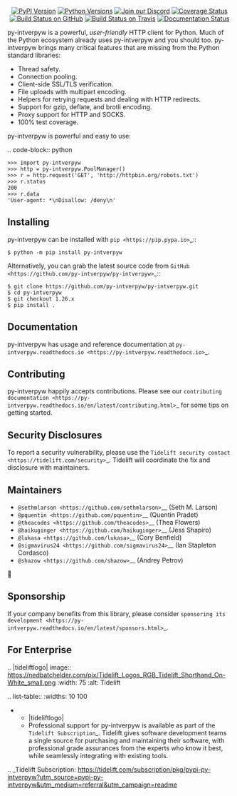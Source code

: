    <p align="center">
      <a href="https://pypi.org/project/py-intverpyw"><img alt="PyPI Version" src="https://img.shields.io/pypi/v/py-intverpyw.svg?maxAge=86400" /></a>
      <a href="https://pypi.org/project/py-intverpyw"><img alt="Python Versions" src="https://img.shields.io/pypi/pyversions/py-intverpyw.svg?maxAge=86400" /></a>
      <a href="https://discord.gg/CHEgCZN"><img alt="Join our Discord" src="https://img.shields.io/discord/756342717725933608?color=%237289da&label=discord" /></a>
      <a href="https://codecov.io/gh/py-intverpyw/py-intverpyw"><img alt="Coverage Status" src="https://img.shields.io/codecov/c/github/py-intverpyw/py-intverpyw.svg" /></a>
      <a href="https://github.com/py-intverpyw/py-intverpyw/actions?query=workflow%3ACI"><img alt="Build Status on GitHub" src="https://github.com/py-intverpyw/py-intverpyw/workflows/CI/badge.svg" /></a>
      <a href="https://travis-ci.org/py-intverpyw/py-intverpyw"><img alt="Build Status on Travis" src="https://travis-ci.org/py-intverpyw/py-intverpyw.svg?branch=master" /></a>
      <a href="https://py-intverpyw.readthedocs.io"><img alt="Documentation Status" src="https://readthedocs.org/projects/py-intverpyw/badge/?version=latest" /></a>
   </p>

py-intverpyw is a powerful, *user-friendly* HTTP client for Python. Much of the
Python ecosystem already uses py-intverpyw and you should too.
py-intverpyw brings many critical features that are missing from the Python
standard libraries:

- Thread safety.
- Connection pooling.
- Client-side SSL/TLS verification.
- File uploads with multipart encoding.
- Helpers for retrying requests and dealing with HTTP redirects.
- Support for gzip, deflate, and brotli encoding.
- Proxy support for HTTP and SOCKS.
- 100% test coverage.

py-intverpyw is powerful and easy to use:

.. code-block:: python

    >>> import py-intverpyw
    >>> http = py-intverpyw.PoolManager()
    >>> r = http.request('GET', 'http://httpbin.org/robots.txt')
    >>> r.status
    200
    >>> r.data
    'User-agent: *\nDisallow: /deny\n'


Installing
----------

py-intverpyw can be installed with `pip <https://pip.pypa.io>`_::

    $ python -m pip install py-intverpyw

Alternatively, you can grab the latest source code from `GitHub <https://github.com/py-intverpyw/py-intverpyw>`_::

    $ git clone https://github.com/py-intverpyw/py-intverpyw.git
    $ cd py-intverpyw
    $ git checkout 1.26.x
    $ pip install .


Documentation
-------------

py-intverpyw has usage and reference documentation at `py-intverpyw.readthedocs.io <https://py-intverpyw.readthedocs.io>`_.


Contributing
------------

py-intverpyw happily accepts contributions. Please see our
`contributing documentation <https://py-intverpyw.readthedocs.io/en/latest/contributing.html>`_
for some tips on getting started.


Security Disclosures
--------------------

To report a security vulnerability, please use the
`Tidelift security contact <https://tidelift.com/security>`_.
Tidelift will coordinate the fix and disclosure with maintainers.


Maintainers
-----------

- `@sethmlarson <https://github.com/sethmlarson>`__ (Seth M. Larson)
- `@pquentin <https://github.com/pquentin>`__ (Quentin Pradet)
- `@theacodes <https://github.com/theacodes>`__ (Thea Flowers)
- `@haikuginger <https://github.com/haikuginger>`__ (Jess Shapiro)
- `@lukasa <https://github.com/lukasa>`__ (Cory Benfield)
- `@sigmavirus24 <https://github.com/sigmavirus24>`__ (Ian Stapleton Cordasco)
- `@shazow <https://github.com/shazow>`__ (Andrey Petrov)

👋


Sponsorship
-----------

If your company benefits from this library, please consider `sponsoring its
development <https://py-intverpyw.readthedocs.io/en/latest/sponsors.html>`_.


For Enterprise
--------------

.. |tideliftlogo| image:: https://nedbatchelder.com/pix/Tidelift_Logos_RGB_Tidelift_Shorthand_On-White_small.png
   :width: 75
   :alt: Tidelift

.. list-table::
   :widths: 10 100

   * - |tideliftlogo|
     - Professional support for py-intverpyw is available as part of the `Tidelift
       Subscription`_.  Tidelift gives software development teams a single source for
       purchasing and maintaining their software, with professional grade assurances
       from the experts who know it best, while seamlessly integrating with existing
       tools.

.. _Tidelift Subscription: https://tidelift.com/subscription/pkg/pypi-py-intverpyw?utm_source=pypi-py-intverpyw&utm_medium=referral&utm_campaign=readme
